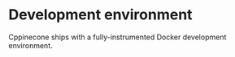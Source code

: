 # Development environment

Cppinecone ships with a fully-instrumented Docker development environment.
